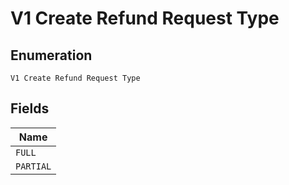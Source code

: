 
# V1 Create Refund Request Type

## Enumeration

`V1 Create Refund Request Type`

## Fields

| Name |
|  --- |
| `FULL` |
| `PARTIAL` |

